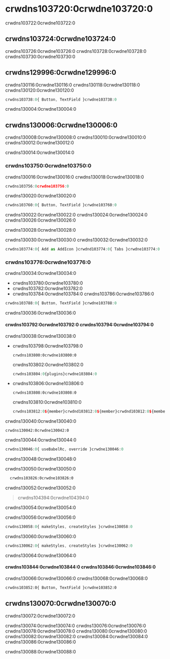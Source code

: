 # crwdns103720:0crwdne103720:0

<p class="description">crwdns103722:0crwdne103722:0</p>

## crwdns103724:0crwdne103724:0

crwdns103726:0crwdne103726:0 crwdns103728:0crwdne103728:0 crwdns103730:0crwdne103730:0

## crwdns129996:0crwdne129996:0

crwdns130116:0crwdne130116:0 crwdns130118:0crwdne130118:0 crwdns130120:0crwdne130120:0

```js
crwdns103738:0{ Button, TextField }crwdne103738:0
```

crwdns130004:0crwdne130004:0

## crwdns130006:0crwdne130006:0

crwdns130008:0crwdne130008:0 crwdns130010:0crwdne130010:0 crwdns130012:0crwdne130012:0

crwdns130014:0crwdne130014:0

### crwdns103750:0crwdne103750:0

crwdns130016:0crwdne130016:0 crwdns130018:0crwdne130018:0

```js
crwdns103756:0crwdne103756:0
```

crwdns130020:0crwdne130020:0

```js
crwdns103760:0{ Button, TextField }crwdne103760:0
```

crwdns130022:0crwdne130022:0 crwdns130024:0crwdne130024:0 crwdns130026:0crwdne130026:0

crwdns130028:0crwdne130028:0

crwdns130030:0crwdne130030:0 crwdns130032:0crwdne130032:0

```js
crwdns103774:0{ Add as AddIcon }crwdnd103774:0{ Tabs }crwdne103774:0
```

### crwdns103776:0crwdne103776:0

crwdns130034:0crwdne130034:0

- crwdns103780:0crwdne103780:0
- crwdns103782:0crwdne103782:0
- crwdns103784:0crwdne103784:0 crwdns103786:0crwdne103786:0
```js
crwdns103788:0{ Button, TextField }crwdne103788:0
```

crwdns130036:0crwdne130036:0

#### crwdns103792:0crwdne103792:0 crwdns103794:0crwdne103794:0

crwdns130038:0crwdne130038:0

- crwdns103798:0crwdne103798:0

  `crwdns103800:0crwdne103800:0`

  crwdns103802:0crwdne103802:0

  ```js
  crwdns103804:0{plugins}crwdne103804:0
  ```

- crwdns103806:0crwdne103806:0

  `crwdns103808:0crwdne103808:0`

  crwdns103810:0crwdne103810:0

  ```js
  crwdns103812:0${member}crwdnd103812:0${member}crwdnd103812:0${member}crwdnd103812:0${member}crwdnd103812:0{plugins}crwdne103812:0
  ```

crwdns130040:0crwdne130040:0

  `crwdns130042:0crwdne130042:0`

  crwdns130044:0crwdne130044:0

  ```js
  crwdns130046:0{ useBabelRc, override }crwdne130046:0
  ```

  crwdns130048:0crwdne130048:0

  crwdns130050:0crwdne130050:0

```diff
  crwdns103826:0crwdne103826:0
```

  crwdns130052:0crwdne130052:0

  > crwdns104394:0crwdne104394:0

  crwdns130054:0crwdne130054:0

  crwdns130056:0crwdne130056:0

  ```js
  crwdns130058:0{ makeStyles, createStyles }crwdne130058:0
  ```

  crwdns130060:0crwdne130060:0

  ```js
  crwdns130062:0{ makeStyles, createStyles }crwdne130062:0
  ```

  crwdns130064:0crwdne130064:0

#### crwdns103844:0crwdne103844:0 crwdns103846:0crwdne103846:0

crwdns130066:0crwdne130066:0 crwdns130068:0crwdne130068:0

```diff
crwdns103852:0{ Button, TextField }crwdne103852:0
```

## crwdns130070:0crwdne130070:0

crwdns130072:0crwdne130072:0

crwdns130074:0crwdne130074:0 crwdns130076:0crwdne130076:0 crwdns130078:0crwdne130078:0 crwdns130080:0crwdne130080:0 crwdns130082:0crwdne130082:0 crwdns130084:0crwdne130084:0 crwdns130086:0crwdne130086:0

crwdns130088:0crwdne130088:0
